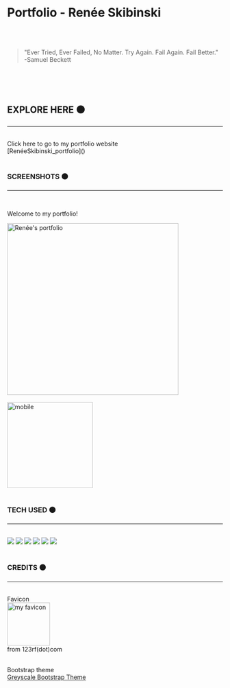 # Portfolio - Renée Skibinski 


<br>
<br>

> "Ever Tried, Ever Failed, No Matter. Try Again. Fail Again. Fail Better." <br> -Samuel Beckett 

<br>
<br>
<br>

## EXPLORE HERE ⚫️
___________________

<br>
Click here to go to my portfolio website <br>[RenéeSkibinski_portfolio]()

<br>
<br>

### SCREENSHOTS ⚫️
___________
<br>

Welcome to my portfolio! <br>

<img src ="https://i.imgur.com/KBtYn7e.png" alt="Renée's portfolio" width="400"/>
<br>
<br>

<img src ="https://i.imgur.com/2McIe3n.png" alt="mobile" width="200"/>
<br>
<br>


### TECH USED ⚫️
________________


<br>
 <img src="https://img.shields.io/badge/HTML5-E34F26?style=for-the-badge&logo=html5&logoColor=white">
 <img src="https://img.shields.io/badge/CSS3-1572B6?style=for-the-badge&logo=css3&logoColor=white">
 <img src="https://img.shields.io/badge/JavaScript-F7DF1E?style=for-the-badge&logo=javascript&logoColor=black">
 <img src="https://img.shields.io/badge/Bootstrap-563D7C?style=for-the-badge&logo=bootstrap&logoColor=white">
 <img src="https://img.shields.io/badge/GitHub-100000?style=for-the-badge&logo=github&logoColor=white">
 <img src="https://img.shields.io/badge/Netlify-00C7B7?style=for-the-badge&logo=netlify&logoColor=white">


<br>
<br>


### CREDITS ⚫️
______________________________

<br>
Favicon<br>
<img src="https://i.imgur.com/JsLYmXp.jpg" alt="my favicon" width="100" /><br> 
from 123rf(dot)com
<br><br>

Bootstrap theme<br>
[Greyscale Bootstrap Theme](https://startbootstrap.com/theme/grayscale)